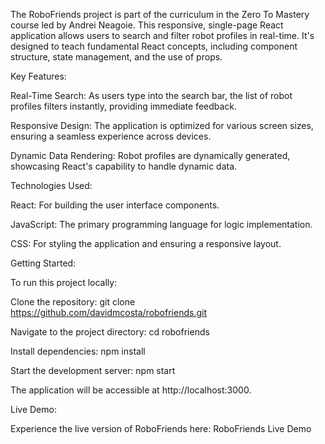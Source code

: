 The RoboFriends project is part of the curriculum in the Zero To Mastery course led by Andrei Neagoie. This responsive, single-page React application allows users to search and filter robot profiles in real-time. It's designed to teach fundamental React concepts, including component structure, state management, and the use of props.

Key Features:

Real-Time Search: As users type into the search bar, the list of robot profiles filters instantly, providing immediate feedback.

Responsive Design: The application is optimized for various screen sizes, ensuring a seamless experience across devices.

Dynamic Data Rendering: Robot profiles are dynamically generated, showcasing React's capability to handle dynamic data.

Technologies Used:

React: For building the user interface components.

JavaScript: The primary programming language for logic implementation.

CSS: For styling the application and ensuring a responsive layout.

Getting Started:

To run this project locally:

Clone the repository: git clone https://github.com/davidmcosta/robofriends.git

Navigate to the project directory: cd robofriends

Install dependencies: npm install

Start the development server: npm start

The application will be accessible at http://localhost:3000.

Live Demo:

Experience the live version of RoboFriends here: RoboFriends Live Demo